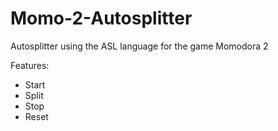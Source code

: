 # Momo-2-Autosplitter
Autosplitter using the ASL language for the game Momodora 2

Features:
- Start
- Split
- Stop
- Reset
